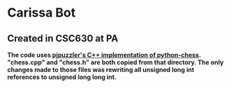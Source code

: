 # Carissa Bot
## Created in CSC630 at PA

**The code uses [pjpuzzler's C++ implementation of python-chess](https://github.com/pjpuzzler/cpp-chess). "chess.cpp" and "chess.h" are both copied from that directory. The only changes made to those files was rewriting all unsigned long int references to unsigned long long int.**

